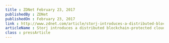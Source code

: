 ```yaml
---
title : ZDNet February 23, 2017
publishedBy : ZDNet
publishedOn : February 23, 2017
link : http://www.zdnet.com/article/storj-introduces-a-distributed-blockchain-protected-cloud-storage-service/
articleName : Storj introduces a distributed blockchain-protected cloud storage service
class : pressArticle
---
```

